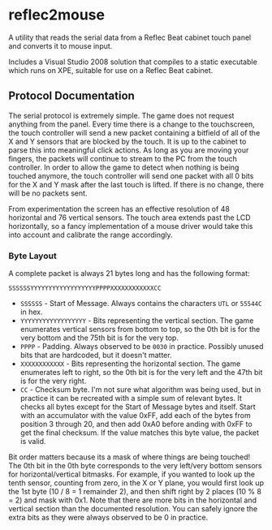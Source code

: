 # reflec2mouse

A utility that reads the serial data from a Reflec Beat cabinet touch panel and converts it to mouse input.

Includes a Visual Studio 2008 solution that compiles to a static executable which runs on XPE, suitable for use on a Reflec Beat cabinet.

## Protocol Documentation

The serial protocol is extremely simple. The game does not request anything from the panel. Every time there is a change to the touchscreen, the touch controller will send a new packet containing a bitfield of all of the X and Y sensors that are blocked by the touch. It is up to the cabinet to parse this into meaningful click actions. As long as you are moving your fingers, the packets will continue to stream to the PC from the touch controller. In order to allow the game to detect when nothing is being touched anymore, the touch controller will send one packet with all 0 bits for the X and Y mask after the last touch is lifted. If there is no change, there will be no packets sent.

From experimentation the screen has an effective resolution of 48 horizontal and 76 vertical sensors. The touch area extends past the LCD horizontally, so a fancy implementation of a mouse driver would take this into account and calibrate the range accordingly.

### Byte Layout

A complete packet is always 21 bytes long and has the following format:

`SSSSSSYYYYYYYYYYYYYYYYYYPPPPXXXXXXXXXXXXCC`

 - `SSSSSS` - Start of Message. Always contains the characters `UTL` or `55544C` in hex.
 - `YYYYYYYYYYYYYYYYYY` - Bits representing the vertical section. The game enumerates vertical sensors from bottom to top, so the 0th bit is for the very bottom and the 75th bit is for the very top.
 - `PPPP` - Padding. Always observed to be `0030` in practice. Possibly unused bits that are hardcoded, but it doesn't matter.
 - `XXXXXXXXXXXX` - Bits representing the horizontal section. The game enumerates left to right, so the 0th bit is for the very left and the 47th bit is for the very right.
 - `CC` - Checksum byte. I'm not sure what algorithm was being used, but in practice it can be recreated with a simple sum of relevant bytes. It checks all bytes except for the Start of Message bytes and itself. Start with an accumulator with the value 0xFF, add each of the bytes from position 3 through 20, and then add 0xA0 before anding with 0xFF to get the final checksum. If the value matches this byte value, the packet is valid.

Bit order matters because its a mask of where things are being touched! The 0th bit in the 0th byte corresponds to the very left/very bottom sensors for horizontal/vertical bitmasks. For example, if you wanted to look up the tenth sensor, counting from zero, in the X or Y plane, you would first look up the 1st byte (10 / 8 = 1 remainder 2), and then shift right by 2 places (10 % 8 = 2) and mask with 0x1. Note that there are more bits in the horizontal and vertical section than the documented resolution. You can safely ignore the extra bits as they were always observed to be 0 in practice.